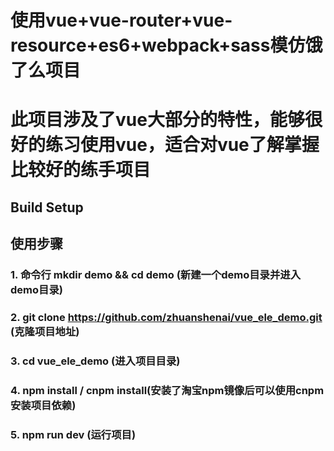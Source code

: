 # 使用vue+vue-router+vue-resource+es6+webpack+sass模仿饿了么项目

# 此项目涉及了vue大部分的特性，能够很好的练习使用vue，适合对vue了解掌握比较好的练手项目

## Build Setup

## 使用步骤

### 1. 命令行 mkdir demo && cd demo (新建一个demo目录并进入demo目录)

### 2. git clone https://github.com/zhuanshenai/vue_ele_demo.git (克隆项目地址)

### 3. cd vue_ele_demo (进入项目目录)

### 4. npm install / cnpm install(安装了淘宝npm镜像后可以使用cnpm安装项目依赖)

### 5. npm run dev (运行项目)

